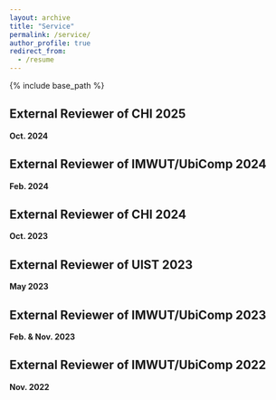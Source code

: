 ```yaml
---
layout: archive
title: "Service"
permalink: /service/
author_profile: true
redirect_from:
  - /resume
---
```


{% include base_path %}

External Reviewer of CHI 2025
----------
**Oct. 2024**

External Reviewer of IMWUT/UbiComp 2024
----------
**Feb. 2024**

External Reviewer of CHI 2024
----------
**Oct. 2023**

External Reviewer of UIST 2023
----------
**May 2023**

External Reviewer of IMWUT/UbiComp 2023
----------
**Feb. & Nov. 2023**

External Reviewer of IMWUT/UbiComp 2022
----------
**Nov. 2022**
